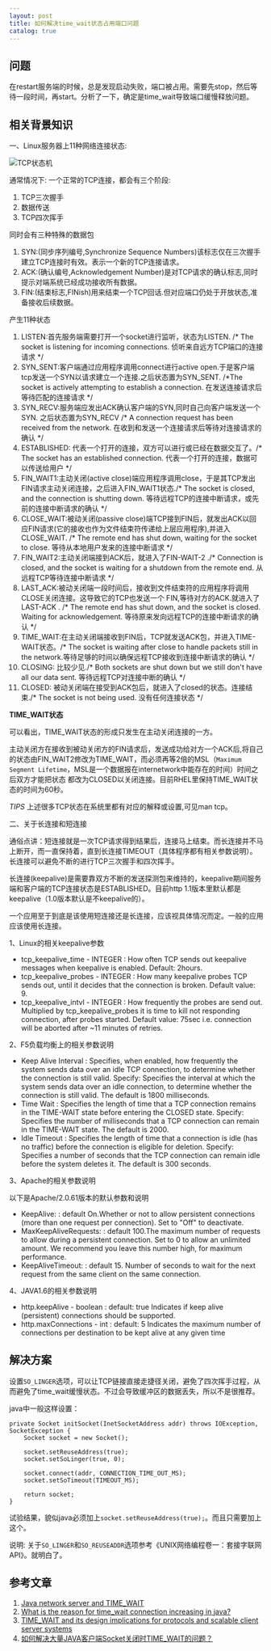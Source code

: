 ```yaml
---
layout: post
title: 如何解决time_wait状态占用端口问题
catalog: true
---
```


问题 
----

在restart服务端的时候，总是发现启动失败，端口被占用。需要先stop，然后等待一段时间，再start。分析了一下，确定是time_wait导致端口缓慢释放问题。

相关背景知识
------------

一、Linux服务器上11种网络连接状态:

![TCP状态机](/img/in-post/tcp-state.jpg)

通常情况下: 一个正常的TCP连接，都会有三个阶段:

 1. TCP三次握手
 2. 数据传送
 3. TCP四次挥手 

同时会有三种特殊的数据包

 1. SYN:(同步序列编号,Synchronize Sequence Numbers)该标志仅在三次握手建立TCP连接时有效。表示一个新的TCP连接请求。
 2. ACK:(确认编号,Acknowledgement Number)是对TCP请求的确认标志,同时提示对端系统已经成功接收所有数据。 
 3. FIN:(结束标志,FINish)用来结束一个TCP回话.但对应端口仍处于开放状态,准备接收后续数据。

产生11种状态

 1. LISTEN:首先服务端需要打开一个socket进行监听，状态为LISTEN. /* The socket is listening for incoming connections. 侦听来自远方TCP端口的连接请求 */
 2. SYN_SENT:客户端通过应用程序调用connect进行active open.于是客户端tcp发送一个SYN以请求建立一个连接.之后状态置为SYN_SENT. /*The socket is actively attempting to establish a connection. 在发送连接请求后等待匹配的连接请求 */
 3. SYN_RECV:服务端应发出ACK确认客户端的SYN,同时自己向客户端发送一个SYN. 之后状态置为SYN_RECV  /* A connection request has been received from the network. 在收到和发送一个连接请求后等待对连接请求的确认 */
 4. ESTABLISHED: 代表一个打开的连接，双方可以进行或已经在数据交互了。/* The socket has an established connection. 代表一个打开的连接，数据可以传送给用户 */
 5. FIN_WAIT1:主动关闭(active close)端应用程序调用close，于是其TCP发出FIN请求主动关闭连接，之后进入FIN_WAIT1状态./* The socket is closed, and the connection is shutting down. 等待远程TCP的连接中断请求，或先前的连接中断请求的确认 */
 6. CLOSE_WAIT:被动关闭(passive close)端TCP接到FIN后，就发出ACK以回应FIN请求(它的接收也作为文件结束符传递给上层应用程序),并进入CLOSE_WAIT. /* The remote end has shut down, waiting for the socket to close. 等待从本地用户发来的连接中断请求 */
 7. FIN_WAIT2:主动关闭端接到ACK后，就进入了FIN-WAIT-2 ./* Connection is closed, and the socket is waiting for a shutdown from the remote end. 从远程TCP等待连接中断请求 */
 8. LAST_ACK:被动关闭端一段时间后，接收到文件结束符的应用程序将调用CLOSE关闭连接。这导致它的TCP也发送一个 FIN,等待对方的ACK.就进入了LAST-ACK . /* The remote end has shut down, and the socket is closed. Waiting for acknowledgement. 等待原来发向远程TCP的连接中断请求的确认 */
 9. TIME_WAIT:在主动关闭端接收到FIN后，TCP就发送ACK包，并进入TIME-WAIT状态。/* The socket is waiting after close to handle packets still in the network.等待足够的时间以确保远程TCP接收到连接中断请求的确认 */
 10. CLOSING: 比较少见./* Both sockets are shut down but we still don't have all our data sent. 等待远程TCP对连接中断的确认 */
 11. CLOSED: 被动关闭端在接受到ACK包后，就进入了closed的状态。连接结束./* The socket is not being used. 没有任何连接状态 */

**TIME_WAIT状态**

可以看出，TIME_WAIT状态的形成只发生在主动关闭连接的一方。

主动关闭方在接收到被动关闭方的FIN请求后，发送成功给对方一个ACK后,将自己的状态由FIN_WAIT2修改为TIME_WAIT，而必须再等2倍的MSL（`Maximum Segment Lifetime`，MSL是一个数据报在internetwork中能存在的时间）时间之后双方才能把状态 都改为CLOSED以关闭连接。目前RHEL里保持TIME_WAIT状态的时间为60秒。

*TIPS* 上述很多TCP状态在系统里都有对应的解释或设置,可见man tcp。

 
二、关于长连接和短连接

通俗点讲：短连接就是一次TCP请求得到结果后，连接马上结束。而长连接并不马上断开，而一直保持着，直到长连接TIMEOUT（具体程序都有相关参数说明）。长连接可以避免不断的进行TCP三次握手和四次挥手。

长连接(keepalive)是需要靠双方不断的发送探测包来维持的，keepalive期间服务端和客户端的TCP连接状态是ESTABLISHED。目前http 1.1版本里默认都是keepalive（1.0版本默认是不keepalive的）。

一个应用至于到底是该使用短连接还是长连接，应该视具体情况而定。一般的应用应该使用长连接。

1、Linux的相关keepalive参数

* tcp_keepalive_time - INTEGER
:   How often TCP sends out keepalive messages when keepalive is enabled.
    Default: 2hours.
* tcp_keepalive_probes - INTEGER
:   How many keepalive probes TCP sends out, until it decides that the
    connection is broken. Default value: 9.
* tcp_keepalive_intvl - INTEGER
:   How frequently the probes are send out. Multiplied by
    tcp_keepalive_probes it is time to kill not responding connection,
    after probes started. Default value: 75sec i.e. connection
    will be aborted after ~11 minutes of retries.

2、F5负载均衡上的相关参数说明

* Keep Alive Interval
:   Specifies, when enabled, how frequently the system sends data over an idle TCP connection, to determine whether the connection is still valid.
    Specify: Specifies the interval at which the system sends data over an idle connection, to determine whether the connection is still valid. The default is 1800 milliseconds.
* Time Wait
:   Specifies the length of time that a TCP connection remains in the TIME-WAIT state before entering the CLOSED state.
    Specify: Specifies the number of milliseconds that a TCP connection can remain in the TIME-WAIT state. The default is 2000.
* Idle Timeout
:   Specifies the length of time that a connection is idle (has no traffic) before the connection is eligible for deletion.
    Specify: Specifies a number of seconds that the TCP connection can remain idle before the system deletes it. The default is 300 seconds.

3、Apache的相关参数说明

以下是Apache/2.0.61版本的默认参数和说明

* KeepAlive:
:   default On.Whether or not to allow persistent connections (more than one request per connection). Set to "Off" to deactivate.
* MaxKeepAliveRequests:
:   default 100.The maximum number of requests to allow
    during a persistent connection. Set to 0 to allow an unlimited amount.
    We recommend you leave this number high, for maximum performance.
* KeepAliveTimeout:
:   default 15. Number of seconds to wait for the next request from the same client on the same connection.

4、JAVA1.6的相关参数说明

* http.keepAlive - boolean
:   default: true 
    Indicates if keep alive (persistent) connections should be supported.
* http.maxConnections - int
:   default: 5
    Indicates the maximum number of connections per destination to be kept alive at any given time

解决方案
--------

设置`SO_LINGER`选项，可以让TCP链接直接走捷径关闭，避免了四次挥手过程，从而避免了time_wait缓慢状态。不过会导致缓冲区的数据丢失，所以不是很推荐。

java中一般这样设置：

    private Socket initSocket(InetSocketAddress addr) throws IOException, SocketException {
        Socket socket = new Socket();
        
        socket.setReuseAddress(true);
        socket.setSoLinger(true, 0);

        socket.connect(addr, CONNECTION_TIME_OUT_MS);
        socket.setSoTimeout(TIMEOUT_MS);    
        
        return socket;
    }

试验结果，貌似java必须加上`socket.setReuseAddress(true);`。而且只需要加上这个。

说明: 关于`SO_LINGER`和`SO_REUSEADDR`选项参考《UNIX网络编程卷一：套接字联网API》。就明白了。

参考文章
--------

1. [Java network server and TIME_WAIT](http://stackoverflow.com/questions/922951/java-network-server-and-time-wait)
2. [What is the reason for time_wait connection increasing in java?](http://stackoverflow.com/questions/10726049/what-is-the-reason-for-time-wait-connection-increasing-in-java)
3. [TIME_WAIT and its design implications for protocols and scalable client server systems](http://www.serverframework.com/asynchronousevents/2011/01/time-wait-and-its-design-implications-for-protocols-and-scalable-servers.html)
4. [如何解决大量JAVA客户端Socket关闭时TIME_WAIT的问题？](http://www.zhihu.com/question/20129467)